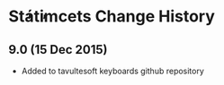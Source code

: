 St̓át̓imcets Change History
============================

9.0 (15 Dec 2015)
-----------------

* Added to tavultesoft keyboards github repository
